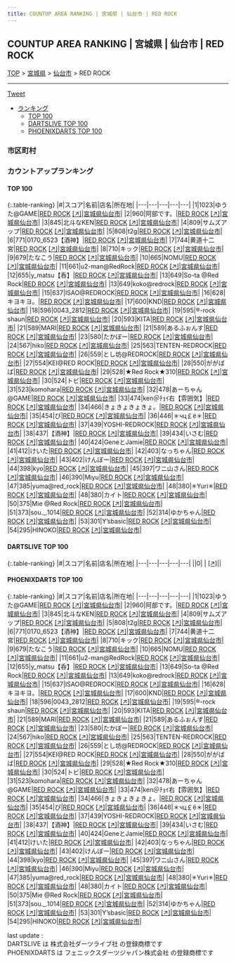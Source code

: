 ```yaml
---
title: COUNTUP AREA RANKING | 宮城県 | 仙台市 | RED ROCK
---
```

## COUNTUP AREA RANKING | 宮城県 | 仙台市 | RED ROCK

[TOP](/darts/rank/) > [宮城県](/darts/rank/宮城県/) > [仙台市](/darts/rank/宮城県/仙台市/) > RED ROCK

___

<a href="https://twitter.com/share?ref_src=twsrc%5Etfw" data-text="COUNTUP AREA RANKING | 宮城県仙台市RED ROCK" class="twitter-share-button" data-hashtags="DARTSLIVE,PHOENIXDARTS,darts,ダーツ" data-show-count="false">Tweet</a>

* [ランキング](#カウントアップランキング)
    * [TOP 100](#top-100)
    * [DARTSLIVE TOP 100](#dartslive-top-100)
    * [PHOENIXDARTS TOP 100](#phoenixdarts-top-100)

### 市区町村

<ul>

</ul>

### カウントアップランキング

#### TOP 100



{:.table-ranking}
|#|スコア|名前|店名|所在地|
|---|---|---|---|---|
|1|1023|<span class="rank-name-pd">ゆうた@GAME</span>|<a href="/darts/rank/shops/10317.html">RED ROCK</a> <a href="https://vs.phoenixdarts.com/jp/shop/shopDetailInfo/s_10317?s_seq=10317">[↗]</a>|<a href="/darts/rank/宮城県/仙台市">宮城県仙台市</a>|
|2|960|<span class="rank-name-pd">阿部です。</span>|<a href="/darts/rank/shops/10317.html">RED ROCK</a> <a href="https://vs.phoenixdarts.com/jp/shop/shopDetailInfo/s_10317?s_seq=10317">[↗]</a>|<a href="/darts/rank/宮城県/仙台市">宮城県仙台市</a>|
|3|845|<span class="rank-name-pd">北斗なKEN</span>|<a href="/darts/rank/shops/10317.html">RED ROCK</a> <a href="https://vs.phoenixdarts.com/jp/shop/shopDetailInfo/s_10317?s_seq=10317">[↗]</a>|<a href="/darts/rank/宮城県/仙台市">宮城県仙台市</a>|
|4|809|<span class="rank-name-pd">サムズアップ</span>|<a href="/darts/rank/shops/10317.html">RED ROCK</a> <a href="https://vs.phoenixdarts.com/jp/shop/shopDetailInfo/s_10317?s_seq=10317">[↗]</a>|<a href="/darts/rank/宮城県/仙台市">宮城県仙台市</a>|
|5|808|<span class="rank-name-pd">t2g</span>|<a href="/darts/rank/shops/10317.html">RED ROCK</a> <a href="https://vs.phoenixdarts.com/jp/shop/shopDetailInfo/s_10317?s_seq=10317">[↗]</a>|<a href="/darts/rank/宮城県/仙台市">宮城県仙台市</a>|
|6|771|<span class="rank-name-pd">0170_6523【酒神】</span>|<a href="/darts/rank/shops/10317.html">RED ROCK</a> <a href="https://vs.phoenixdarts.com/jp/shop/shopDetailInfo/s_10317?s_seq=10317">[↗]</a>|<a href="/darts/rank/宮城県/仙台市">宮城県仙台市</a>|
|7|744|<span class="rank-name-pd">黄道十二宮</span>|<a href="/darts/rank/shops/10317.html">RED ROCK</a> <a href="https://vs.phoenixdarts.com/jp/shop/shopDetailInfo/s_10317?s_seq=10317">[↗]</a>|<a href="/darts/rank/宮城県/仙台市">宮城県仙台市</a>|
|8|710|<span class="rank-name-pd">キック</span>|<a href="/darts/rank/shops/10317.html">RED ROCK</a> <a href="https://vs.phoenixdarts.com/jp/shop/shopDetailInfo/s_10317?s_seq=10317">[↗]</a>|<a href="/darts/rank/宮城県/仙台市">宮城県仙台市</a>|
|9|679|<span class="rank-name-pd">たなこう</span>|<a href="/darts/rank/shops/10317.html">RED ROCK</a> <a href="https://vs.phoenixdarts.com/jp/shop/shopDetailInfo/s_10317?s_seq=10317">[↗]</a>|<a href="/darts/rank/宮城県/仙台市">宮城県仙台市</a>|
|10|665|<span class="rank-name-pd">NOMU</span>|<a href="/darts/rank/shops/10317.html">RED ROCK</a> <a href="https://vs.phoenixdarts.com/jp/shop/shopDetailInfo/s_10317?s_seq=10317">[↗]</a>|<a href="/darts/rank/宮城県/仙台市">宮城県仙台市</a>|
|11|661|<span class="rank-name-pd">u2-man@RedRock</span>|<a href="/darts/rank/shops/10317.html">RED ROCK</a> <a href="https://vs.phoenixdarts.com/jp/shop/shopDetailInfo/s_10317?s_seq=10317">[↗]</a>|<a href="/darts/rank/宮城県/仙台市">宮城県仙台市</a>|
|12|655|<span class="rank-name-pd">y_matsu【呑】</span>|<a href="/darts/rank/shops/10317.html">RED ROCK</a> <a href="https://vs.phoenixdarts.com/jp/shop/shopDetailInfo/s_10317?s_seq=10317">[↗]</a>|<a href="/darts/rank/宮城県/仙台市">宮城県仙台市</a>|
|13|649|<span class="rank-name-pd">So-ta @Red Rock</span>|<a href="/darts/rank/shops/10317.html">RED ROCK</a> <a href="https://vs.phoenixdarts.com/jp/shop/shopDetailInfo/s_10317?s_seq=10317">[↗]</a>|<a href="/darts/rank/宮城県/仙台市">宮城県仙台市</a>|
|13|649|<span class="rank-name-pd">koko@redrock</span>|<a href="/darts/rank/shops/10317.html">RED ROCK</a> <a href="https://vs.phoenixdarts.com/jp/shop/shopDetailInfo/s_10317?s_seq=10317">[↗]</a>|<a href="/darts/rank/宮城県/仙台市">宮城県仙台市</a>|
|15|637|<span class="rank-name-pd">ISAO@REDROCK</span>|<a href="/darts/rank/shops/10317.html">RED ROCK</a> <a href="https://vs.phoenixdarts.com/jp/shop/shopDetailInfo/s_10317?s_seq=10317">[↗]</a>|<a href="/darts/rank/宮城県/仙台市">宮城県仙台市</a>|
|16|628|<span class="rank-name-pd">キヨキヨ。</span>|<a href="/darts/rank/shops/10317.html">RED ROCK</a> <a href="https://vs.phoenixdarts.com/jp/shop/shopDetailInfo/s_10317?s_seq=10317">[↗]</a>|<a href="/darts/rank/宮城県/仙台市">宮城県仙台市</a>|
|17|600|<span class="rank-name-pd">KND</span>|<a href="/darts/rank/shops/10317.html">RED ROCK</a> <a href="https://vs.phoenixdarts.com/jp/shop/shopDetailInfo/s_10317?s_seq=10317">[↗]</a>|<a href="/darts/rank/宮城県/仙台市">宮城県仙台市</a>|
|18|596|<span class="rank-name-pd">0043_2812</span>|<a href="/darts/rank/shops/10317.html">RED ROCK</a> <a href="https://vs.phoenixdarts.com/jp/shop/shopDetailInfo/s_10317?s_seq=10317">[↗]</a>|<a href="/darts/rank/宮城県/仙台市">宮城県仙台市</a>|
|19|595|<span class="rank-name-pd">®️-rock shaun</span>|<a href="/darts/rank/shops/10317.html">RED ROCK</a> <a href="https://vs.phoenixdarts.com/jp/shop/shopDetailInfo/s_10317?s_seq=10317">[↗]</a>|<a href="/darts/rank/宮城県/仙台市">宮城県仙台市</a>|
|20|593|<span class="rank-name-pd">KITA</span>|<a href="/darts/rank/shops/10317.html">RED ROCK</a> <a href="https://vs.phoenixdarts.com/jp/shop/shopDetailInfo/s_10317?s_seq=10317">[↗]</a>|<a href="/darts/rank/宮城県/仙台市">宮城県仙台市</a>|
|21|589|<span class="rank-name-pd">MARI</span>|<a href="/darts/rank/shops/10317.html">RED ROCK</a> <a href="https://vs.phoenixdarts.com/jp/shop/shopDetailInfo/s_10317?s_seq=10317">[↗]</a>|<a href="/darts/rank/宮城県/仙台市">宮城県仙台市</a>|
|21|589|<span class="rank-name-pd">あるふぉんす</span>|<a href="/darts/rank/shops/10317.html">RED ROCK</a> <a href="https://vs.phoenixdarts.com/jp/shop/shopDetailInfo/s_10317?s_seq=10317">[↗]</a>|<a href="/darts/rank/宮城県/仙台市">宮城県仙台市</a>|
|23|580|<span class="rank-name-pd">たかぼー</span>|<a href="/darts/rank/shops/10317.html">RED ROCK</a> <a href="https://vs.phoenixdarts.com/jp/shop/shopDetailInfo/s_10317?s_seq=10317">[↗]</a>|<a href="/darts/rank/宮城県/仙台市">宮城県仙台市</a>|
|24|567|<span class="rank-name-pd">hiko</span>|<a href="/darts/rank/shops/10317.html">RED ROCK</a> <a href="https://vs.phoenixdarts.com/jp/shop/shopDetailInfo/s_10317?s_seq=10317">[↗]</a>|<a href="/darts/rank/宮城県/仙台市">宮城県仙台市</a>|
|25|563|<span class="rank-name-pd">TENTEN-REDROCK</span>|<a href="/darts/rank/shops/10317.html">RED ROCK</a> <a href="https://vs.phoenixdarts.com/jp/shop/shopDetailInfo/s_10317?s_seq=10317">[↗]</a>|<a href="/darts/rank/宮城県/仙台市">宮城県仙台市</a>|
|26|559|<span class="rank-name-pd">とし坊@REDROCK</span>|<a href="/darts/rank/shops/10317.html">RED ROCK</a> <a href="https://vs.phoenixdarts.com/jp/shop/shopDetailInfo/s_10317?s_seq=10317">[↗]</a>|<a href="/darts/rank/宮城県/仙台市">宮城県仙台市</a>|
|27|554|<span class="rank-name-pd">KEI@RED ROCK</span>|<a href="/darts/rank/shops/10317.html">RED ROCK</a> <a href="https://vs.phoenixdarts.com/jp/shop/shopDetailInfo/s_10317?s_seq=10317">[↗]</a>|<a href="/darts/rank/宮城県/仙台市">宮城県仙台市</a>|
|28|550|<span class="rank-name-pd">ががばば</span>|<a href="/darts/rank/shops/10317.html">RED ROCK</a> <a href="https://vs.phoenixdarts.com/jp/shop/shopDetailInfo/s_10317?s_seq=10317">[↗]</a>|<a href="/darts/rank/宮城県/仙台市">宮城県仙台市</a>|
|29|528|<span class="rank-name-pd">★Red Rock★310</span>|<a href="/darts/rank/shops/10317.html">RED ROCK</a> <a href="https://vs.phoenixdarts.com/jp/shop/shopDetailInfo/s_10317?s_seq=10317">[↗]</a>|<a href="/darts/rank/宮城県/仙台市">宮城県仙台市</a>|
|30|524|<span class="rank-name-pd">トビ</span>|<a href="/darts/rank/shops/10317.html">RED ROCK</a> <a href="https://vs.phoenixdarts.com/jp/shop/shopDetailInfo/s_10317?s_seq=10317">[↗]</a>|<a href="/darts/rank/宮城県/仙台市">宮城県仙台市</a>|
|31|523|<span class="rank-name-pd">komohara</span>|<a href="/darts/rank/shops/10317.html">RED ROCK</a> <a href="https://vs.phoenixdarts.com/jp/shop/shopDetailInfo/s_10317?s_seq=10317">[↗]</a>|<a href="/darts/rank/宮城県/仙台市">宮城県仙台市</a>|
|32|478|<span class="rank-name-pd">あーちゃん@GAME</span>|<a href="/darts/rank/shops/10317.html">RED ROCK</a> <a href="https://vs.phoenixdarts.com/jp/shop/shopDetailInfo/s_10317?s_seq=10317">[↗]</a>|<a href="/darts/rank/宮城県/仙台市">宮城県仙台市</a>|
|33|474|<span class="rank-name-pd">ken＠ﾁｮｲ右【雰囲気】</span>|<a href="/darts/rank/shops/10317.html">RED ROCK</a> <a href="https://vs.phoenixdarts.com/jp/shop/shopDetailInfo/s_10317?s_seq=10317">[↗]</a>|<a href="/darts/rank/宮城県/仙台市">宮城県仙台市</a>|
|34|466|<span class="rank-name-pd">きょきょきょきょ。</span>|<a href="/darts/rank/shops/10317.html">RED ROCK</a> <a href="https://vs.phoenixdarts.com/jp/shop/shopDetailInfo/s_10317?s_seq=10317">[↗]</a>|<a href="/darts/rank/宮城県/仙台市">宮城県仙台市</a>|
|35|454|<span class="rank-name-pd">ぴ</span>|<a href="/darts/rank/shops/10317.html">RED ROCK</a> <a href="https://vs.phoenixdarts.com/jp/shop/shopDetailInfo/s_10317?s_seq=10317">[↗]</a>|<a href="/darts/rank/宮城県/仙台市">宮城県仙台市</a>|
|36|446|<span class="rank-name-pd">＊чц￡ё＊</span>|<a href="/darts/rank/shops/10317.html">RED ROCK</a> <a href="https://vs.phoenixdarts.com/jp/shop/shopDetailInfo/s_10317?s_seq=10317">[↗]</a>|<a href="/darts/rank/宮城県/仙台市">宮城県仙台市</a>|
|37|439|<span class="rank-name-pd">YOSHI-REDROCK</span>|<a href="/darts/rank/shops/10317.html">RED ROCK</a> <a href="https://vs.phoenixdarts.com/jp/shop/shopDetailInfo/s_10317?s_seq=10317">[↗]</a>|<a href="/darts/rank/宮城県/仙台市">宮城県仙台市</a>|
|38|437|<span class="rank-name-pd">【酒神】</span>|<a href="/darts/rank/shops/10317.html">RED ROCK</a> <a href="https://vs.phoenixdarts.com/jp/shop/shopDetailInfo/s_10317?s_seq=10317">[↗]</a>|<a href="/darts/rank/宮城県/仙台市">宮城県仙台市</a>|
|39|434|<span class="rank-name-pd">いさむ</span>|<a href="/darts/rank/shops/10317.html">RED ROCK</a> <a href="https://vs.phoenixdarts.com/jp/shop/shopDetailInfo/s_10317?s_seq=10317">[↗]</a>|<a href="/darts/rank/宮城県/仙台市">宮城県仙台市</a>|
|40|424|<span class="rank-name-pd">GeneとJamie</span>|<a href="/darts/rank/shops/10317.html">RED ROCK</a> <a href="https://vs.phoenixdarts.com/jp/shop/shopDetailInfo/s_10317?s_seq=10317">[↗]</a>|<a href="/darts/rank/宮城県/仙台市">宮城県仙台市</a>|
|41|412|<span class="rank-name-pd">けいた</span>|<a href="/darts/rank/shops/10317.html">RED ROCK</a> <a href="https://vs.phoenixdarts.com/jp/shop/shopDetailInfo/s_10317?s_seq=10317">[↗]</a>|<a href="/darts/rank/宮城県/仙台市">宮城県仙台市</a>|
|42|403|<span class="rank-name-pd">なっちゃん</span>|<a href="/darts/rank/shops/10317.html">RED ROCK</a> <a href="https://vs.phoenixdarts.com/jp/shop/shopDetailInfo/s_10317?s_seq=10317">[↗]</a>|<a href="/darts/rank/宮城県/仙台市">宮城県仙台市</a>|
|43|402|<span class="rank-name-pd">けんぼー</span>|<a href="/darts/rank/shops/10317.html">RED ROCK</a> <a href="https://vs.phoenixdarts.com/jp/shop/shopDetailInfo/s_10317?s_seq=10317">[↗]</a>|<a href="/darts/rank/宮城県/仙台市">宮城県仙台市</a>|
|44|398|<span class="rank-name-pd">kyo</span>|<a href="/darts/rank/shops/10317.html">RED ROCK</a> <a href="https://vs.phoenixdarts.com/jp/shop/shopDetailInfo/s_10317?s_seq=10317">[↗]</a>|<a href="/darts/rank/宮城県/仙台市">宮城県仙台市</a>|
|45|397|<span class="rank-name-pd">ワニ山さん</span>|<a href="/darts/rank/shops/10317.html">RED ROCK</a> <a href="https://vs.phoenixdarts.com/jp/shop/shopDetailInfo/s_10317?s_seq=10317">[↗]</a>|<a href="/darts/rank/宮城県/仙台市">宮城県仙台市</a>|
|46|390|<span class="rank-name-pd">Miyu</span>|<a href="/darts/rank/shops/10317.html">RED ROCK</a> <a href="https://vs.phoenixdarts.com/jp/shop/shopDetailInfo/s_10317?s_seq=10317">[↗]</a>|<a href="/darts/rank/宮城県/仙台市">宮城県仙台市</a>|
|47|385|<span class="rank-name-pd">yuma@red_rock</span>|<a href="/darts/rank/shops/10317.html">RED ROCK</a> <a href="https://vs.phoenixdarts.com/jp/shop/shopDetailInfo/s_10317?s_seq=10317">[↗]</a>|<a href="/darts/rank/宮城県/仙台市">宮城県仙台市</a>|
|48|380|<span class="rank-name-pd">✳︎Yuri✳︎</span>|<a href="/darts/rank/shops/10317.html">RED ROCK</a> <a href="https://vs.phoenixdarts.com/jp/shop/shopDetailInfo/s_10317?s_seq=10317">[↗]</a>|<a href="/darts/rank/宮城県/仙台市">宮城県仙台市</a>|
|48|380|<span class="rank-name-pd">カイト</span>|<a href="/darts/rank/shops/10317.html">RED ROCK</a> <a href="https://vs.phoenixdarts.com/jp/shop/shopDetailInfo/s_10317?s_seq=10317">[↗]</a>|<a href="/darts/rank/宮城県/仙台市">宮城県仙台市</a>|
|50|375|<span class="rank-name-pd">Mie @Red Rock</span>|<a href="/darts/rank/shops/10317.html">RED ROCK</a> <a href="https://vs.phoenixdarts.com/jp/shop/shopDetailInfo/s_10317?s_seq=10317">[↗]</a>|<a href="/darts/rank/宮城県/仙台市">宮城県仙台市</a>|
|51|373|<span class="rank-name-pd">sou._.1014</span>|<a href="/darts/rank/shops/10317.html">RED ROCK</a> <a href="https://vs.phoenixdarts.com/jp/shop/shopDetailInfo/s_10317?s_seq=10317">[↗]</a>|<a href="/darts/rank/宮城県/仙台市">宮城県仙台市</a>|
|52|314|<span class="rank-name-pd">ゆかちゃん</span>|<a href="/darts/rank/shops/10317.html">RED ROCK</a> <a href="https://vs.phoenixdarts.com/jp/shop/shopDetailInfo/s_10317?s_seq=10317">[↗]</a>|<a href="/darts/rank/宮城県/仙台市">宮城県仙台市</a>|
|53|301|<span class="rank-name-pd">Y’sbasic</span>|<a href="/darts/rank/shops/10317.html">RED ROCK</a> <a href="https://vs.phoenixdarts.com/jp/shop/shopDetailInfo/s_10317?s_seq=10317">[↗]</a>|<a href="/darts/rank/宮城県/仙台市">宮城県仙台市</a>|
|54|295|<span class="rank-name-pd">HINOKO</span>|<a href="/darts/rank/shops/10317.html">RED ROCK</a> <a href="https://vs.phoenixdarts.com/jp/shop/shopDetailInfo/s_10317?s_seq=10317">[↗]</a>|<a href="/darts/rank/宮城県/仙台市">宮城県仙台市</a>|


#### DARTSLIVE TOP 100



{:.table-ranking}
|#|スコア|名前|店名|所在地|
|---|---|---|---|---|
||0|<span class="rank-name-dl"> </span>|<a href="/darts/rank/shops/.html"></a> <a href="">[↗]</a>|<a href="/darts/rank//"></a>|


#### PHOENIXDARTS TOP 100



{:.table-ranking}
|#|スコア|名前|店名|所在地|
|---|---|---|---|---|
|1|1023|<span class="rank-name-pd">ゆうた@GAME</span>|<a href="/darts/rank/shops/10317.html">RED ROCK</a> <a href="https://vs.phoenixdarts.com/jp/shop/shopDetailInfo/s_10317?s_seq=10317">[↗]</a>|<a href="/darts/rank/宮城県/仙台市">宮城県仙台市</a>|
|2|960|<span class="rank-name-pd">阿部です。</span>|<a href="/darts/rank/shops/10317.html">RED ROCK</a> <a href="https://vs.phoenixdarts.com/jp/shop/shopDetailInfo/s_10317?s_seq=10317">[↗]</a>|<a href="/darts/rank/宮城県/仙台市">宮城県仙台市</a>|
|3|845|<span class="rank-name-pd">北斗なKEN</span>|<a href="/darts/rank/shops/10317.html">RED ROCK</a> <a href="https://vs.phoenixdarts.com/jp/shop/shopDetailInfo/s_10317?s_seq=10317">[↗]</a>|<a href="/darts/rank/宮城県/仙台市">宮城県仙台市</a>|
|4|809|<span class="rank-name-pd">サムズアップ</span>|<a href="/darts/rank/shops/10317.html">RED ROCK</a> <a href="https://vs.phoenixdarts.com/jp/shop/shopDetailInfo/s_10317?s_seq=10317">[↗]</a>|<a href="/darts/rank/宮城県/仙台市">宮城県仙台市</a>|
|5|808|<span class="rank-name-pd">t2g</span>|<a href="/darts/rank/shops/10317.html">RED ROCK</a> <a href="https://vs.phoenixdarts.com/jp/shop/shopDetailInfo/s_10317?s_seq=10317">[↗]</a>|<a href="/darts/rank/宮城県/仙台市">宮城県仙台市</a>|
|6|771|<span class="rank-name-pd">0170_6523【酒神】</span>|<a href="/darts/rank/shops/10317.html">RED ROCK</a> <a href="https://vs.phoenixdarts.com/jp/shop/shopDetailInfo/s_10317?s_seq=10317">[↗]</a>|<a href="/darts/rank/宮城県/仙台市">宮城県仙台市</a>|
|7|744|<span class="rank-name-pd">黄道十二宮</span>|<a href="/darts/rank/shops/10317.html">RED ROCK</a> <a href="https://vs.phoenixdarts.com/jp/shop/shopDetailInfo/s_10317?s_seq=10317">[↗]</a>|<a href="/darts/rank/宮城県/仙台市">宮城県仙台市</a>|
|8|710|<span class="rank-name-pd">キック</span>|<a href="/darts/rank/shops/10317.html">RED ROCK</a> <a href="https://vs.phoenixdarts.com/jp/shop/shopDetailInfo/s_10317?s_seq=10317">[↗]</a>|<a href="/darts/rank/宮城県/仙台市">宮城県仙台市</a>|
|9|679|<span class="rank-name-pd">たなこう</span>|<a href="/darts/rank/shops/10317.html">RED ROCK</a> <a href="https://vs.phoenixdarts.com/jp/shop/shopDetailInfo/s_10317?s_seq=10317">[↗]</a>|<a href="/darts/rank/宮城県/仙台市">宮城県仙台市</a>|
|10|665|<span class="rank-name-pd">NOMU</span>|<a href="/darts/rank/shops/10317.html">RED ROCK</a> <a href="https://vs.phoenixdarts.com/jp/shop/shopDetailInfo/s_10317?s_seq=10317">[↗]</a>|<a href="/darts/rank/宮城県/仙台市">宮城県仙台市</a>|
|11|661|<span class="rank-name-pd">u2-man@RedRock</span>|<a href="/darts/rank/shops/10317.html">RED ROCK</a> <a href="https://vs.phoenixdarts.com/jp/shop/shopDetailInfo/s_10317?s_seq=10317">[↗]</a>|<a href="/darts/rank/宮城県/仙台市">宮城県仙台市</a>|
|12|655|<span class="rank-name-pd">y_matsu【呑】</span>|<a href="/darts/rank/shops/10317.html">RED ROCK</a> <a href="https://vs.phoenixdarts.com/jp/shop/shopDetailInfo/s_10317?s_seq=10317">[↗]</a>|<a href="/darts/rank/宮城県/仙台市">宮城県仙台市</a>|
|13|649|<span class="rank-name-pd">So-ta @Red Rock</span>|<a href="/darts/rank/shops/10317.html">RED ROCK</a> <a href="https://vs.phoenixdarts.com/jp/shop/shopDetailInfo/s_10317?s_seq=10317">[↗]</a>|<a href="/darts/rank/宮城県/仙台市">宮城県仙台市</a>|
|13|649|<span class="rank-name-pd">koko@redrock</span>|<a href="/darts/rank/shops/10317.html">RED ROCK</a> <a href="https://vs.phoenixdarts.com/jp/shop/shopDetailInfo/s_10317?s_seq=10317">[↗]</a>|<a href="/darts/rank/宮城県/仙台市">宮城県仙台市</a>|
|15|637|<span class="rank-name-pd">ISAO@REDROCK</span>|<a href="/darts/rank/shops/10317.html">RED ROCK</a> <a href="https://vs.phoenixdarts.com/jp/shop/shopDetailInfo/s_10317?s_seq=10317">[↗]</a>|<a href="/darts/rank/宮城県/仙台市">宮城県仙台市</a>|
|16|628|<span class="rank-name-pd">キヨキヨ。</span>|<a href="/darts/rank/shops/10317.html">RED ROCK</a> <a href="https://vs.phoenixdarts.com/jp/shop/shopDetailInfo/s_10317?s_seq=10317">[↗]</a>|<a href="/darts/rank/宮城県/仙台市">宮城県仙台市</a>|
|17|600|<span class="rank-name-pd">KND</span>|<a href="/darts/rank/shops/10317.html">RED ROCK</a> <a href="https://vs.phoenixdarts.com/jp/shop/shopDetailInfo/s_10317?s_seq=10317">[↗]</a>|<a href="/darts/rank/宮城県/仙台市">宮城県仙台市</a>|
|18|596|<span class="rank-name-pd">0043_2812</span>|<a href="/darts/rank/shops/10317.html">RED ROCK</a> <a href="https://vs.phoenixdarts.com/jp/shop/shopDetailInfo/s_10317?s_seq=10317">[↗]</a>|<a href="/darts/rank/宮城県/仙台市">宮城県仙台市</a>|
|19|595|<span class="rank-name-pd">®️-rock shaun</span>|<a href="/darts/rank/shops/10317.html">RED ROCK</a> <a href="https://vs.phoenixdarts.com/jp/shop/shopDetailInfo/s_10317?s_seq=10317">[↗]</a>|<a href="/darts/rank/宮城県/仙台市">宮城県仙台市</a>|
|20|593|<span class="rank-name-pd">KITA</span>|<a href="/darts/rank/shops/10317.html">RED ROCK</a> <a href="https://vs.phoenixdarts.com/jp/shop/shopDetailInfo/s_10317?s_seq=10317">[↗]</a>|<a href="/darts/rank/宮城県/仙台市">宮城県仙台市</a>|
|21|589|<span class="rank-name-pd">MARI</span>|<a href="/darts/rank/shops/10317.html">RED ROCK</a> <a href="https://vs.phoenixdarts.com/jp/shop/shopDetailInfo/s_10317?s_seq=10317">[↗]</a>|<a href="/darts/rank/宮城県/仙台市">宮城県仙台市</a>|
|21|589|<span class="rank-name-pd">あるふぉんす</span>|<a href="/darts/rank/shops/10317.html">RED ROCK</a> <a href="https://vs.phoenixdarts.com/jp/shop/shopDetailInfo/s_10317?s_seq=10317">[↗]</a>|<a href="/darts/rank/宮城県/仙台市">宮城県仙台市</a>|
|23|580|<span class="rank-name-pd">たかぼー</span>|<a href="/darts/rank/shops/10317.html">RED ROCK</a> <a href="https://vs.phoenixdarts.com/jp/shop/shopDetailInfo/s_10317?s_seq=10317">[↗]</a>|<a href="/darts/rank/宮城県/仙台市">宮城県仙台市</a>|
|24|567|<span class="rank-name-pd">hiko</span>|<a href="/darts/rank/shops/10317.html">RED ROCK</a> <a href="https://vs.phoenixdarts.com/jp/shop/shopDetailInfo/s_10317?s_seq=10317">[↗]</a>|<a href="/darts/rank/宮城県/仙台市">宮城県仙台市</a>|
|25|563|<span class="rank-name-pd">TENTEN-REDROCK</span>|<a href="/darts/rank/shops/10317.html">RED ROCK</a> <a href="https://vs.phoenixdarts.com/jp/shop/shopDetailInfo/s_10317?s_seq=10317">[↗]</a>|<a href="/darts/rank/宮城県/仙台市">宮城県仙台市</a>|
|26|559|<span class="rank-name-pd">とし坊@REDROCK</span>|<a href="/darts/rank/shops/10317.html">RED ROCK</a> <a href="https://vs.phoenixdarts.com/jp/shop/shopDetailInfo/s_10317?s_seq=10317">[↗]</a>|<a href="/darts/rank/宮城県/仙台市">宮城県仙台市</a>|
|27|554|<span class="rank-name-pd">KEI@RED ROCK</span>|<a href="/darts/rank/shops/10317.html">RED ROCK</a> <a href="https://vs.phoenixdarts.com/jp/shop/shopDetailInfo/s_10317?s_seq=10317">[↗]</a>|<a href="/darts/rank/宮城県/仙台市">宮城県仙台市</a>|
|28|550|<span class="rank-name-pd">ががばば</span>|<a href="/darts/rank/shops/10317.html">RED ROCK</a> <a href="https://vs.phoenixdarts.com/jp/shop/shopDetailInfo/s_10317?s_seq=10317">[↗]</a>|<a href="/darts/rank/宮城県/仙台市">宮城県仙台市</a>|
|29|528|<span class="rank-name-pd">★Red Rock★310</span>|<a href="/darts/rank/shops/10317.html">RED ROCK</a> <a href="https://vs.phoenixdarts.com/jp/shop/shopDetailInfo/s_10317?s_seq=10317">[↗]</a>|<a href="/darts/rank/宮城県/仙台市">宮城県仙台市</a>|
|30|524|<span class="rank-name-pd">トビ</span>|<a href="/darts/rank/shops/10317.html">RED ROCK</a> <a href="https://vs.phoenixdarts.com/jp/shop/shopDetailInfo/s_10317?s_seq=10317">[↗]</a>|<a href="/darts/rank/宮城県/仙台市">宮城県仙台市</a>|
|31|523|<span class="rank-name-pd">komohara</span>|<a href="/darts/rank/shops/10317.html">RED ROCK</a> <a href="https://vs.phoenixdarts.com/jp/shop/shopDetailInfo/s_10317?s_seq=10317">[↗]</a>|<a href="/darts/rank/宮城県/仙台市">宮城県仙台市</a>|
|32|478|<span class="rank-name-pd">あーちゃん@GAME</span>|<a href="/darts/rank/shops/10317.html">RED ROCK</a> <a href="https://vs.phoenixdarts.com/jp/shop/shopDetailInfo/s_10317?s_seq=10317">[↗]</a>|<a href="/darts/rank/宮城県/仙台市">宮城県仙台市</a>|
|33|474|<span class="rank-name-pd">ken＠ﾁｮｲ右【雰囲気】</span>|<a href="/darts/rank/shops/10317.html">RED ROCK</a> <a href="https://vs.phoenixdarts.com/jp/shop/shopDetailInfo/s_10317?s_seq=10317">[↗]</a>|<a href="/darts/rank/宮城県/仙台市">宮城県仙台市</a>|
|34|466|<span class="rank-name-pd">きょきょきょきょ。</span>|<a href="/darts/rank/shops/10317.html">RED ROCK</a> <a href="https://vs.phoenixdarts.com/jp/shop/shopDetailInfo/s_10317?s_seq=10317">[↗]</a>|<a href="/darts/rank/宮城県/仙台市">宮城県仙台市</a>|
|35|454|<span class="rank-name-pd">ぴ</span>|<a href="/darts/rank/shops/10317.html">RED ROCK</a> <a href="https://vs.phoenixdarts.com/jp/shop/shopDetailInfo/s_10317?s_seq=10317">[↗]</a>|<a href="/darts/rank/宮城県/仙台市">宮城県仙台市</a>|
|36|446|<span class="rank-name-pd">＊чц￡ё＊</span>|<a href="/darts/rank/shops/10317.html">RED ROCK</a> <a href="https://vs.phoenixdarts.com/jp/shop/shopDetailInfo/s_10317?s_seq=10317">[↗]</a>|<a href="/darts/rank/宮城県/仙台市">宮城県仙台市</a>|
|37|439|<span class="rank-name-pd">YOSHI-REDROCK</span>|<a href="/darts/rank/shops/10317.html">RED ROCK</a> <a href="https://vs.phoenixdarts.com/jp/shop/shopDetailInfo/s_10317?s_seq=10317">[↗]</a>|<a href="/darts/rank/宮城県/仙台市">宮城県仙台市</a>|
|38|437|<span class="rank-name-pd">【酒神】</span>|<a href="/darts/rank/shops/10317.html">RED ROCK</a> <a href="https://vs.phoenixdarts.com/jp/shop/shopDetailInfo/s_10317?s_seq=10317">[↗]</a>|<a href="/darts/rank/宮城県/仙台市">宮城県仙台市</a>|
|39|434|<span class="rank-name-pd">いさむ</span>|<a href="/darts/rank/shops/10317.html">RED ROCK</a> <a href="https://vs.phoenixdarts.com/jp/shop/shopDetailInfo/s_10317?s_seq=10317">[↗]</a>|<a href="/darts/rank/宮城県/仙台市">宮城県仙台市</a>|
|40|424|<span class="rank-name-pd">GeneとJamie</span>|<a href="/darts/rank/shops/10317.html">RED ROCK</a> <a href="https://vs.phoenixdarts.com/jp/shop/shopDetailInfo/s_10317?s_seq=10317">[↗]</a>|<a href="/darts/rank/宮城県/仙台市">宮城県仙台市</a>|
|41|412|<span class="rank-name-pd">けいた</span>|<a href="/darts/rank/shops/10317.html">RED ROCK</a> <a href="https://vs.phoenixdarts.com/jp/shop/shopDetailInfo/s_10317?s_seq=10317">[↗]</a>|<a href="/darts/rank/宮城県/仙台市">宮城県仙台市</a>|
|42|403|<span class="rank-name-pd">なっちゃん</span>|<a href="/darts/rank/shops/10317.html">RED ROCK</a> <a href="https://vs.phoenixdarts.com/jp/shop/shopDetailInfo/s_10317?s_seq=10317">[↗]</a>|<a href="/darts/rank/宮城県/仙台市">宮城県仙台市</a>|
|43|402|<span class="rank-name-pd">けんぼー</span>|<a href="/darts/rank/shops/10317.html">RED ROCK</a> <a href="https://vs.phoenixdarts.com/jp/shop/shopDetailInfo/s_10317?s_seq=10317">[↗]</a>|<a href="/darts/rank/宮城県/仙台市">宮城県仙台市</a>|
|44|398|<span class="rank-name-pd">kyo</span>|<a href="/darts/rank/shops/10317.html">RED ROCK</a> <a href="https://vs.phoenixdarts.com/jp/shop/shopDetailInfo/s_10317?s_seq=10317">[↗]</a>|<a href="/darts/rank/宮城県/仙台市">宮城県仙台市</a>|
|45|397|<span class="rank-name-pd">ワニ山さん</span>|<a href="/darts/rank/shops/10317.html">RED ROCK</a> <a href="https://vs.phoenixdarts.com/jp/shop/shopDetailInfo/s_10317?s_seq=10317">[↗]</a>|<a href="/darts/rank/宮城県/仙台市">宮城県仙台市</a>|
|46|390|<span class="rank-name-pd">Miyu</span>|<a href="/darts/rank/shops/10317.html">RED ROCK</a> <a href="https://vs.phoenixdarts.com/jp/shop/shopDetailInfo/s_10317?s_seq=10317">[↗]</a>|<a href="/darts/rank/宮城県/仙台市">宮城県仙台市</a>|
|47|385|<span class="rank-name-pd">yuma@red_rock</span>|<a href="/darts/rank/shops/10317.html">RED ROCK</a> <a href="https://vs.phoenixdarts.com/jp/shop/shopDetailInfo/s_10317?s_seq=10317">[↗]</a>|<a href="/darts/rank/宮城県/仙台市">宮城県仙台市</a>|
|48|380|<span class="rank-name-pd">✳︎Yuri✳︎</span>|<a href="/darts/rank/shops/10317.html">RED ROCK</a> <a href="https://vs.phoenixdarts.com/jp/shop/shopDetailInfo/s_10317?s_seq=10317">[↗]</a>|<a href="/darts/rank/宮城県/仙台市">宮城県仙台市</a>|
|48|380|<span class="rank-name-pd">カイト</span>|<a href="/darts/rank/shops/10317.html">RED ROCK</a> <a href="https://vs.phoenixdarts.com/jp/shop/shopDetailInfo/s_10317?s_seq=10317">[↗]</a>|<a href="/darts/rank/宮城県/仙台市">宮城県仙台市</a>|
|50|375|<span class="rank-name-pd">Mie @Red Rock</span>|<a href="/darts/rank/shops/10317.html">RED ROCK</a> <a href="https://vs.phoenixdarts.com/jp/shop/shopDetailInfo/s_10317?s_seq=10317">[↗]</a>|<a href="/darts/rank/宮城県/仙台市">宮城県仙台市</a>|
|51|373|<span class="rank-name-pd">sou._.1014</span>|<a href="/darts/rank/shops/10317.html">RED ROCK</a> <a href="https://vs.phoenixdarts.com/jp/shop/shopDetailInfo/s_10317?s_seq=10317">[↗]</a>|<a href="/darts/rank/宮城県/仙台市">宮城県仙台市</a>|
|52|314|<span class="rank-name-pd">ゆかちゃん</span>|<a href="/darts/rank/shops/10317.html">RED ROCK</a> <a href="https://vs.phoenixdarts.com/jp/shop/shopDetailInfo/s_10317?s_seq=10317">[↗]</a>|<a href="/darts/rank/宮城県/仙台市">宮城県仙台市</a>|
|53|301|<span class="rank-name-pd">Y’sbasic</span>|<a href="/darts/rank/shops/10317.html">RED ROCK</a> <a href="https://vs.phoenixdarts.com/jp/shop/shopDetailInfo/s_10317?s_seq=10317">[↗]</a>|<a href="/darts/rank/宮城県/仙台市">宮城県仙台市</a>|
|54|295|<span class="rank-name-pd">HINOKO</span>|<a href="/darts/rank/shops/10317.html">RED ROCK</a> <a href="https://vs.phoenixdarts.com/jp/shop/shopDetailInfo/s_10317?s_seq=10317">[↗]</a>|<a href="/darts/rank/宮城県/仙台市">宮城県仙台市</a>|


<div class="footer border-top border-gray-light mt-5 pt-3 text-right text-gray">
    last update : <span style="font-weight: italic" id="foot_last_modified"></span><br />
    DARTSLIVE は 株式会社ダーツライブ社 の登録商標です<br />
    PHOENIXDARTS は フェニックスダーツジャパン株式会社 の登録商標です<br />
</div>

<script src="https://cdnjs.cloudflare.com/ajax/libs/jquery.tablesorter/2.31.3/js/jquery.tablesorter.min.js" integrity="sha512-qzgd5cYSZcosqpzpn7zF2ZId8f/8CHmFKZ8j7mU4OUXTNRd5g+ZHBPsgKEwoqxCtdQvExE5LprwwPAgoicguNg==" crossorigin="anonymous" referrerpolicy="no-referrer"></script>
<link rel="stylesheet" href="https://cdnjs.cloudflare.com/ajax/libs/jquery.tablesorter/2.31.3/css/theme.default.min.css" integrity="sha512-wghhOJkjQX0Lh3NSWvNKeZ0ZpNn+SPVXX1Qyc9OCaogADktxrBiBdKGDoqVUOyhStvMBmJQ8ZdMHiR3wuEq8+w==" crossorigin="anonymous" referrerpolicy="no-referrer" />
<script>
$(function() {
    $(".table-ranking").tablesorter({sortList:[[0, 0]]});
    $("#foot_last_modified").text(formatDate(new Date(document.lastModified), 'yyyy-MM-dd HH:mm:ss'));
});
</script>

<script async src="https://platform.twitter.com/widgets.js" charset="utf-8"></script>